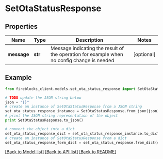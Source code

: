 # SetOtaStatusResponse


## Properties

Name | Type | Description | Notes
------------ | ------------- | ------------- | -------------
**message** | **str** | Message indicating the result of the operation for example when no config change is needed | [optional] 

## Example

```python
from fireblocks_client.models.set_ota_status_response import SetOtaStatusResponse

# TODO update the JSON string below
json = "{}"
# create an instance of SetOtaStatusResponse from a JSON string
set_ota_status_response_instance = SetOtaStatusResponse.from_json(json)
# print the JSON string representation of the object
print SetOtaStatusResponse.to_json()

# convert the object into a dict
set_ota_status_response_dict = set_ota_status_response_instance.to_dict()
# create an instance of SetOtaStatusResponse from a dict
set_ota_status_response_form_dict = set_ota_status_response.from_dict(set_ota_status_response_dict)
```
[[Back to Model list]](../README.md#documentation-for-models) [[Back to API list]](../README.md#documentation-for-api-endpoints) [[Back to README]](../README.md)


